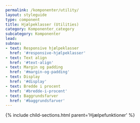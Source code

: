 ```yaml
---
permalink: /komponenter/utility/
layout: styleguide
type: component
title: Hjælpeklasser (Utilities)
category: Komponenter_category
subcategory: Komponenter
lead: 
subnav:
- text: Responsive hjælpeklasser
  href: '#responsive-hjælpeklasser'
- text: Text align
  href: '#text-align'
- text: Margin og padding
  href: '#margin-og-padding'
- text: Display
  href: '#display'
- text: Bredde i procent
  href: '#bredde-i-procent'
- text: Baggrundsfarver
  href: '#baggrundsfarver'
---
```


{% include child-sections.html parent='Hjælpefunktioner' %}
